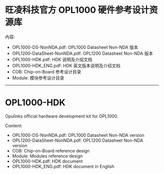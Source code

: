 
# 旺凌科技官方 OPL1000 硬件参考设计资源库

內容:

- OPL1000-DS-NonNDA.pdf: OPL1000 Datasheet Non-NDA 版本
- OPL1200-DataSheet-NonNDA.pdf: OPL1200 Datasheet Non-NDA 版本
- OPL1000-HDK.pdf: HDK 说明及介绍文档
- OPL1000-HDK_ENG.pdf: HDK 英文版本说明及介绍文档
- COB: Chip-on-Board 参考设计目录
- Module: 模块参考设计目录

---  

# OPL1000-HDK
Opulinks official hardware development kit for OPL1000.

Content:

- OPL1000-DS-NonNDA.pdf: OPL1000 Datasheet Non-NDA version
- OPL1200-DataSheet-NonNDA.pdf: OPL1200 Datasheet Non-NDA version
- COB: Chip-on-Board reference design
- Module: Modules reference design
- OPL1000-HDK.pdf: HDK document
- OPL1000-HDK_ENG.pdf: HDK document in English



